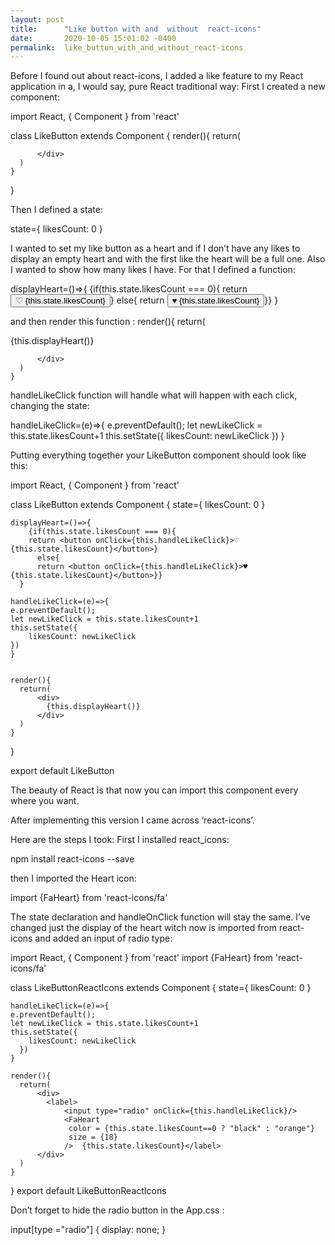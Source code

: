 ```yaml
---
layout: post
title:      "Like button with and  without  react-icons"
date:       2020-10-05 15:01:02 -0400
permalink:  like_button_with_and_without_react-icons
---
```



Before I found out about react-icons, I added a like feature to my React application in a, I would say, pure React traditional way:
First I created a new component:

import React, { Component } from 'react'

class LikeButton extends Component {
    render(){
      return(
          <div>

          </div>
      )
    }
}

Then I defined a state:

state={ likesCount: 0 }

I wanted to set my like button as a heart and if I don’t have any likes to display an empty heart and with the first like the heart will be a full one. Also I wanted to show how many likes I  have. For that I defined a function:

displayHeart=()=>{
    {if(this.state.likesCount === 0){
    return <button onClick={this.handleLikeClick}>♡ {this.state.likesCount}</button>}
      else{
      return <button onClick={this.handleLikeClick}>♥ {this.state.likesCount}</button>}}
  }

and then render this function :
render(){
      return(
          <div>
            {this.displayHeart()}

          </div>
      )
    }


handleLikeClick function will handle what will happen with each click, changing the state:

handleLikeClick=(e)=>{
    e.preventDefault();
    let newLikeClick = this.state.likesCount+1
    this.setState({
      likesCount: newLikeClick
    })
  }


Putting everything together your LikeButton component should look like this:

import React, { Component } from 'react'

class LikeButton extends Component {
    state={ likesCount: 0 }

    displayHeart=()=>{
        {if(this.state.likesCount === 0){
        return <button onClick={this.handleLikeClick}>♡ {this.state.likesCount}</button>}
          else{
          return <button onClick={this.handleLikeClick}>♥ {this.state.likesCount}</button>}}
      }

    handleLikeClick=(e)=>{
    e.preventDefault();
    let newLikeClick = this.state.likesCount+1
    this.setState({
        likesCount: newLikeClick
    })
    }
    

    render(){
      return(
          <div>
            {this.displayHeart()}
          </div>
      )
    }
}

export default LikeButton

The beauty of React is that now you can import this component every where you want.

After implementing this version I came across ‘react-icons’.

Here are the steps I took:
First I installed react_icons:

npm install react-icons --save

 then I imported the Heart icon:

import {FaHeart} from 'react-icons/fa'

The state declaration and handleOnClick function will stay the same. I’ve changed just the display of the heart witch now is imported from react-icons and added an  input of radio type:

import React, { Component } from 'react'
import {FaHeart} from 'react-icons/fa'

class LikeButtonReactIcons extends Component {
    state={ likesCount: 0 }

    handleLikeClick=(e)=>{
    e.preventDefault();
    let newLikeClick = this.state.likesCount+1
    this.setState({
        likesCount: newLikeClick
      })
    }
  
    render(){
      return(
          <div>
            <label>
                <input type="radio" onClick={this.handleLikeClick}/>
                <FaHeart
                 color = {this.state.likesCount==0 ? "black" : "orange"}
                 size = {18}
                />  {this.state.likesCount}</label>
          </div>
      )
    }
}
export default LikeButtonReactIcons

Don’t forget to hide the radio button in the App.css :

input[type ="radio"] {
  display: none;
}







